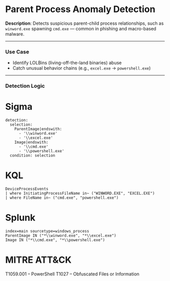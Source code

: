 # Parent Process Anomaly Detection

**Description**: Detects suspicious parent-child process relationships, such as `winword.exe` spawning `cmd.exe` — common in phishing and macro-based malware.

---

### Use Case
- Identify LOLBins (living-off-the-land binaries) abuse
- Catch unusual behavior chains (e.g., `excel.exe` → `powershell.exe`)

---

### Detection Logic 

# Sigma

```
detection:
  selection:
    ParentImage|endswith:
      - '\\winword.exe'
      - '\\excel.exe'
    Image|endswith:
      - '\\cmd.exe'
      - '\\powershell.exe'
  condition: selection
```

# KQL

```
DeviceProcessEvents
| where InitiatingProcessFileName in~ ("WINWORD.EXE", "EXCEL.EXE")
| where FileName in~ ("cmd.exe", "powershell.exe")
```

# Splunk

```
index=main sourcetype=windows_process
ParentImage IN ("*\\winword.exe", "*\\excel.exe") 
Image IN ("*\\cmd.exe", "*\\powershell.exe")
```

# MITRE ATT&CK

T1059.001 – PowerShell
T1027 – Obfuscated Files or Information
